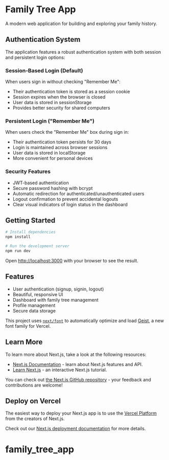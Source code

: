# Family Tree App

A modern web application for building and exploring your family history.

## Authentication System

The application features a robust authentication system with both session and persistent login options:

### Session-Based Login (Default)

When users sign in without checking "Remember Me":

- Their authentication token is stored as a session cookie
- Session expires when the browser is closed
- User data is stored in sessionStorage
- Provides better security for shared computers

### Persistent Login ("Remember Me")

When users check the "Remember Me" box during sign in:

- Their authentication token persists for 30 days
- Login is maintained across browser sessions
- User data is stored in localStorage
- More convenient for personal devices

### Security Features

- JWT-based authentication
- Secure password hashing with bcrypt
- Automatic redirection for authenticated/unauthenticated users
- Logout confirmation to prevent accidental logouts
- Clear visual indicators of login status in the dashboard

## Getting Started

```bash
# Install dependencies
npm install

# Run the development server
npm run dev
```

Open [http://localhost:3000](http://localhost:3000) with your browser to see the result.

## Features

- User authentication (signup, signin, logout)
- Beautiful, responsive UI
- Dashboard with family tree management
- Profile management
- Secure data storage

This project uses [`next/font`](https://nextjs.org/docs/app/building-your-application/optimizing/fonts) to automatically optimize and load [Geist](https://vercel.com/font), a new font family for Vercel.

## Learn More

To learn more about Next.js, take a look at the following resources:

- [Next.js Documentation](https://nextjs.org/docs) - learn about Next.js features and API.
- [Learn Next.js](https://nextjs.org/learn) - an interactive Next.js tutorial.

You can check out [the Next.js GitHub repository](https://github.com/vercel/next.js) - your feedback and contributions are welcome!

## Deploy on Vercel

The easiest way to deploy your Next.js app is to use the [Vercel Platform](https://vercel.com/new?utm_medium=default-template&filter=next.js&utm_source=create-next-app&utm_campaign=create-next-app-readme) from the creators of Next.js.

Check out our [Next.js deployment documentation](https://nextjs.org/docs/app/building-your-application/deploying) for more details.
# family_tree_app
